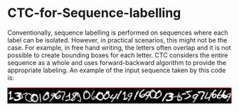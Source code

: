 
# CTC-for-Sequence-labelling

Conventionally, sequence labelling is performed on sequences where each label can be isolated. However, in practical scenarios, this might not be the case. For example, in free hand writing, the letters often overlap and it is not possible to create bounding boxes for each letter. CTC considers the entire sequence as a whole and uses forward-backward algorithm to provide the appropriate labeling. An example of the input sequence taken by this code is:

![Alt text](assump1.png?raw=true "Example input")
